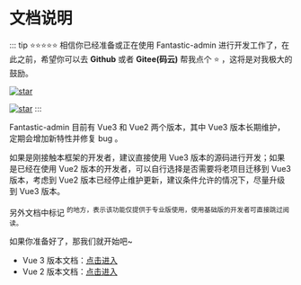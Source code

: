 # 文档说明

::: tip ⭐⭐⭐⭐⭐
相信你已经准备或正在使用 Fantastic-admin 进行开发工作了，在此之前，希望你可以去 **Github** 或者 **Gitee(码云)** 帮我点个 ⭐ ，这将是对我极大的鼓励。

[![star](https://img.shields.io/github/stars/hooray/fantastic-admin?style=social)](https://github.com/hooray/fantastic-admin/stargazers)

[![star](https://gitee.com/hooray/fantastic-admin/badge/star.svg?theme=dark)](https://gitee.com/hooray/fantastic-admin/stargazers)
:::

Fantastic-admin 目前有 Vue3 和 Vue2 两个版本，其中 Vue3 版本长期维护，定期会增加新特性并修复 bug 。

如果是刚接触本框架的开发者，建议直接使用 Vue3 版本的源码进行开发；如果是已经在使用 Vue2 版本的开发者，可以自行选择是否需要将老项目迁移到 Vue3 版本，考虑到 Vue2 版本已经停止维护更新，建议条件允许的情况下，尽量升级到 Vue3 版本。

另外文档中标记 <sup class="pro-badge" /> 的地方，表示该功能仅提供于专业版使用，使用基础版的开发者可直接跳过阅读。

如果你准备好了，那我们就开始吧~

- Vue 3 版本文档：[点击进入](/guide/ready)
- Vue 2 版本文档：[点击进入](/guide-vue2/start)